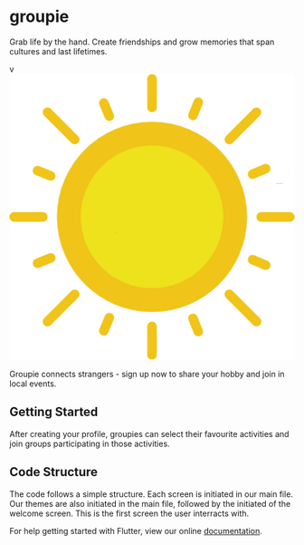 # groupie

Grab life by the hand. Create friendships and grow memories that span cultures and last lifetimes.

v![](assets/sun.png)

Groupie connects strangers - sign up now to share your hobby and join in local events.

## Getting Started

After creating your profile, groupies can select their favourite activities and join groups participating in those activities. 

## Code Structure

The code follows a simple structure. Each screen is initiated in our main file. Our themes are also initiated in the main file, followed by the initiated of the welcome screen. This is the first screen the user interracts with.



For help getting started with Flutter, view our online
[documentation](https://flutter.io/).






